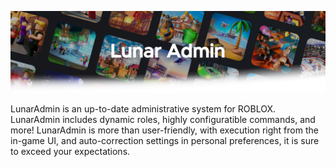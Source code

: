 ![Screenshot](https://raw.githubusercontent.com/InterstellarStudios/LunarAdmin/main/extra/images/LunarAdminFadeBack.png)

LunarAdmin is an up-to-date administrative system for ROBLOX. LunarAdmin includes dynamic roles, highly configuratible commands, and more! LunarAdmin is more than user-friendly, with execution right from the in-game UI, and auto-correction settings in personal preferences, it is sure to exceed your expectations.

